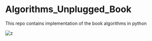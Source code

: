 # Algorithms_Unplugged_Book
This repo contains implementation of the book algorithms in python

![z](https://github.com/user-attachments/assets/998df3f5-d737-4994-8006-7ab92305877f)
